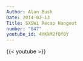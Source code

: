 ```yaml
---
Author: Alan Bush
Date: 2014-03-13
Title: SXSWi Recap Hangout
number: "047"
youtube_id: 4YKkM2fQf0Y
---
```


{{< youtube >}}
